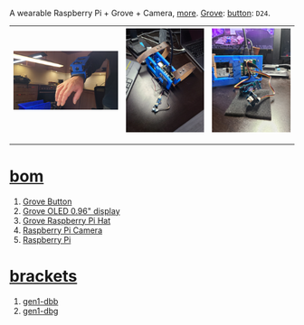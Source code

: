 A wearable Raspberry Pi + Grove + Camera, <a href="https://github.com/kamangir/dec82">more</a>.
<a href="https://wiki.seeedstudio.com/Grove_System/">Grove</a>: <a href="https://www.seeedstudio.com/Grove-Button-P.html">button</a>: `D24`.

| [![image](../images/dec82-2.jpg)](#) | [![image](../images/dec82-3.jpg)](#) | [![image](../images/dec82-4.jpg)](#) |
| --- | --- | --- |

---

# [bom](../parts.md)

1. [Grove Button](../parts.md#grove-button)
1. [Grove OLED 0.96" display](../parts.md#grove-oled-096-display)
1. [Grove Raspberry Pi Hat](../parts.md#grove-raspberry-pi-hat)
1. [Raspberry Pi Camera](../parts.md#raspberry-pi-camera)
1. [Raspberry Pi](../parts.md#raspberry-pi)

# [brackets](../brackets)

1. [gen1-dbb](../brackets/gen1-dbb/gen1-dbb.stl)
1. [gen1-dbg](../brackets/gen1-dbg/gen1-dbg.stl)

